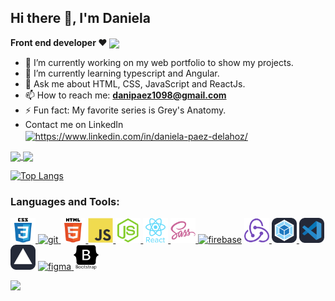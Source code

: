 ## Hi there 👋, I'm Daniela 

**Front end developer ♥** <img src="https://media0.giphy.com/media/8H1SPh0ysU9EoXMzVj/giphy.gif?cid=ecf05e47uvilrk9f3ch7ikb0ow6z71zuq4gg68a732s71dov&rid=giphy.gif&ct=s" width="50" align='center'>

- 🔭 I’m currently working on my web portfolio to show my projects.
- 🌱 I’m currently learning typescript and Angular.
- 💬 Ask me about HTML, CSS, JavaScript and ReactJs.
- 📫 How to reach me: **danipaez1098@gmail.com**
- ⚡ Fun fact: My favorite series is Grey's Anatomy.
- Contact me on LinkedIn <a href="https://linkedin.com/in/https://www.linkedin.com/in/daniela-paez-delahoz/" target="blank"><img align="center" src="https://raw.githubusercontent.com/rahuldkjain/github-profile-readme-generator/master/src/images/icons/Social/linked-in-alt.svg" alt="https://www.linkedin.com/in/daniela-paez-delahoz/" height="12" width="22" /></a>



<a href="https://github.com/dpaeza/github-readme-stats">
  <img align="center" src="https://github-readme-stats.vercel.app/api?username=dpaeza&show_icons=true&theme=radical" />
</a>
<a href="https://github.com/dpaeza/github-readme-stats">
  <img align="center" src="https://github-readme-stats.vercel.app/api/wakatime?username=dpaeza&langs_count=5&show_icons=true&theme=radical" />
</a>

[![Top Langs](https://github-readme-stats.vercel.app/api/top-langs/?username=dpaeza&show_icons=true&theme=radical)](https://github.com/dpaeza/github-readme-stats)

<h3 align="left">Languages and Tools:</h3>
<p align="left"> <a href="https://www.w3schools.com/css/" target="_blank" rel="noreferrer"> <img src="https://raw.githubusercontent.com/devicons/devicon/master/icons/css3/css3-original-wordmark.svg" alt="css3" width="40" height="40"/> </a> <a href="https://git-scm.com/" target="_blank" rel="noreferrer"> <img src="https://www.vectorlogo.zone/logos/git-scm/git-scm-icon.svg" alt="git" width="40" height="40"/> </a> <a href="https://heroku.com" target="_blank" rel="noreferrer"> <img src="https://raw.githubusercontent.com/devicons/devicon/master/icons/html5/html5-original-wordmark.svg" alt="html5" width="40" height="40"/> </a> <a href="https://developer.mozilla.org/en-US/docs/Web/JavaScript" target="_blank" rel="noreferrer"> <img src="https://raw.githubusercontent.com/devicons/devicon/master/icons/javascript/javascript-original.svg" alt="javascript" width="40" height="40"/> </a> <a href="https://nodejs.org" target="_blank" rel="noreferrer"> <img src="https://github.com/devicons/devicon/blob/master/icons/nodejs/nodejs-original.svg" width="40" height="40"/> </a> <a href="https://reactjs.org/" target="_blank" rel="noreferrer"> <img src="https://raw.githubusercontent.com/devicons/devicon/master/icons/react/react-original-wordmark.svg" alt="react" width="40" height="40"/> </a> <a href="https://sass-lang.com/" target="_blank" rel="noreferrer"> <img src="https://raw.githubusercontent.com/devicons/devicon/master/icons/sass/sass-original.svg" alt="sass" width="40" height="40"/> </a> <a href="https://firebase.google.com/" target="_blank"> <img src="https://www.vectorlogo.zone/logos/firebase/firebase-icon.svg" alt="firebase" width="40" height="40"/></a></a> <a href="https://redux.js.org/" target="_blank"> <img src="https://github.com/devicons/devicon/blob/master/icons/redux/redux-original.svg" alt="redux" width="40" height="40"/></a><a href="https://webpack.js.org/" target="_blank"> <img src="https://github.com/tandpfun/skill-icons/blob/main/icons/Webpack-Dark.svg" alt="webpack" width="40" height="40"/></a><a href="https://code.visualstudio.com/" target="_blank"> <img src="https://github.com/tandpfun/skill-icons/blob/main/icons/VSCode-Dark.svg" alt="visual studio code" width="40" height="40"/></a><a href="https://vercel.com" target="_blank"> <img src="https://github.com/tandpfun/skill-icons/blob/main/icons/Vercel-Dark.svg" alt="vercel" width="40" height="40"/></a> <a href="https://www.figma.com/" target="_blank" rel="noreferrer"> <img src="https://www.vectorlogo.zone/logos/figma/figma-icon.svg" alt="figma" width="40" height="40"/> </a> <a href="https://getbootstrap.com" target="_blank" rel="noreferrer"> <img src="https://raw.githubusercontent.com/devicons/devicon/master/icons/bootstrap/bootstrap-plain-wordmark.svg" alt="bootstrap" width="40" height="40"/> </a></p> 

[![](https://visitcount.itsvg.in/api?id=dpaeza&label=Profile%20Views&color=10&icon=5&pretty=false)](https://visitcount.itsvg.in)

